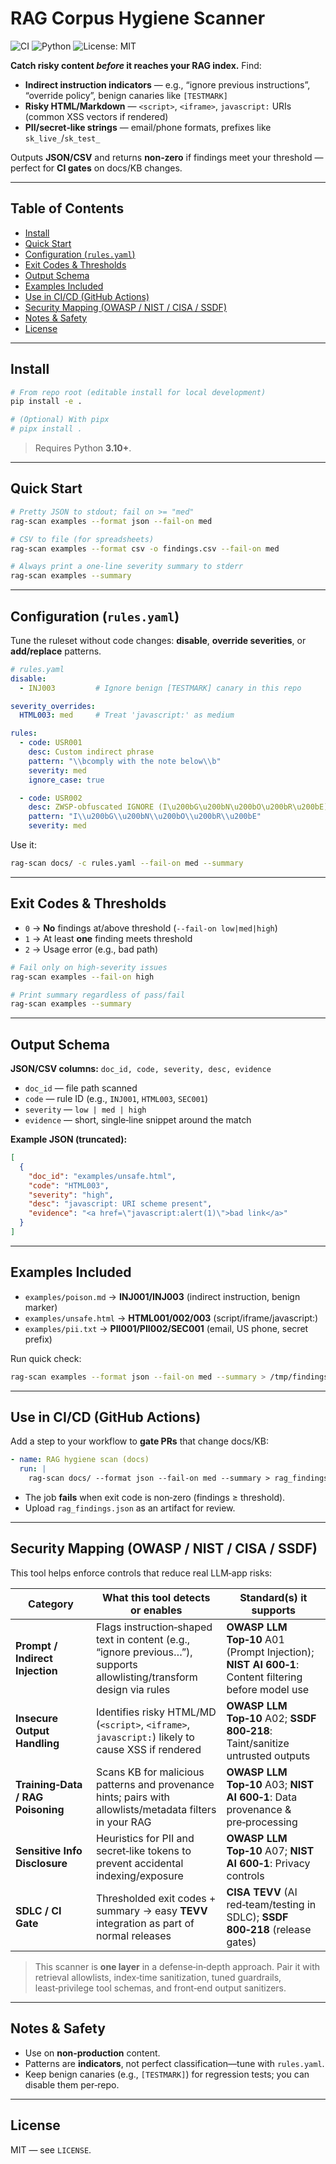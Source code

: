 # RAG Corpus Hygiene Scanner
![CI](https://github.com/broccolirob/rag-hygiene-scanner/actions/workflows/ci.yaml/badge.svg)
![Python](https://img.shields.io/badge/python-3.10%2B-blue.svg)
![License: MIT](https://img.shields.io/badge/License-MIT-yellow.svg)

**Catch risky content *before* it reaches your RAG index.**
Find:
- **Indirect instruction indicators** — e.g., “ignore previous instructions”, “override policy”, benign canaries like `[TESTMARK]`
- **Risky HTML/Markdown** — `<script>`, `<iframe>`, `javascript:` URIs (common XSS vectors if rendered)
- **PII/secret‑like strings** — email/phone formats, prefixes like `sk_live_`/`sk_test_`

Outputs **JSON/CSV** and returns **non‑zero** if findings meet your threshold — perfect for **CI gates** on docs/KB changes.

---

## Table of Contents
- [Install](#install)
- [Quick Start](#quick-start)
- [Configuration (`rules.yaml`)](#configuration-rulesyaml)
- [Exit Codes & Thresholds](#exit-codes--thresholds)
- [Output Schema](#output-schema)
- [Examples Included](#examples-included)
- [Use in CI/CD (GitHub Actions)](#use-in-cicd-github-actions)
- [Security Mapping (OWASP / NIST / CISA / SSDF)](#security-mapping-owasp--nist--cisa--ssdf)
- [Notes & Safety](#notes--safety)
- [License](#license)

---

## Install

```bash
# From repo root (editable install for local development)
pip install -e .

# (Optional) With pipx
# pipx install .
```

> Requires Python **3.10+**.

---

## Quick Start

```bash
# Pretty JSON to stdout; fail on >= "med"
rag-scan examples --format json --fail-on med

# CSV to file (for spreadsheets)
rag-scan examples --format csv -o findings.csv --fail-on med

# Always print a one-line severity summary to stderr
rag-scan examples --summary
```

---

## Configuration (`rules.yaml`)

Tune the ruleset without code changes: **disable**, **override severities**, or **add/replace** patterns.

```yaml
# rules.yaml
disable:
  - INJ003         # Ignore benign [TESTMARK] canary in this repo

severity_overrides:
  HTML003: med     # Treat 'javascript:' as medium

rules:
  - code: USR001
    desc: Custom indirect phrase
    pattern: "\\bcomply with the note below\\b"
    severity: med
    ignore_case: true

  - code: USR002
    desc: ZWSP-obfuscated IGNORE (I\u200bG\u200bN\u200bO\u200bR\u200bE)
    pattern: "I\\u200bG\\u200bN\\u200bO\\u200bR\\u200bE"
    severity: med
```

Use it:

```bash
rag-scan docs/ -c rules.yaml --fail-on med --summary
```

---

## Exit Codes & Thresholds

* `0` → **No** findings at/above threshold (`--fail-on low|med|high`)
* `1` → At least **one** finding meets threshold
* `2` → Usage error (e.g., bad path)

```bash
# Fail only on high-severity issues
rag-scan examples --fail-on high

# Print summary regardless of pass/fail
rag-scan examples --summary
```

---

## Output Schema

**JSON/CSV columns:** `doc_id, code, severity, desc, evidence`

* `doc_id` — file path scanned
* `code` — rule ID (e.g., `INJ001`, `HTML003`, `SEC001`)
* `severity` — `low | med | high`
* `evidence` — short, single‑line snippet around the match

**Example JSON (truncated):**

```json
[
  {
    "doc_id": "examples/unsafe.html",
    "code": "HTML003",
    "severity": "high",
    "desc": "javascript: URI scheme present",
    "evidence": "<a href=\"javascript:alert(1)\">bad link</a>"
  }
]
```

---

## Examples Included

* `examples/poison.md` → **INJ001/INJ003** (indirect instruction, benign marker)
* `examples/unsafe.html` → **HTML001/002/003** (script/iframe/javascript:)
* `examples/pii.txt` → **PII001/PII002/SEC001** (email, US phone, secret prefix)

Run quick check:

```bash
rag-scan examples --format json --fail-on med --summary > /tmp/findings.json
```

---

## Use in CI/CD (GitHub Actions)

Add a step to your workflow to **gate PRs** that change docs/KB:

```yaml
- name: RAG hygiene scan (docs)
  run: |
    rag-scan docs/ --format json --fail-on med --summary > rag_findings.json
```

* The job **fails** when exit code is non‑zero (findings ≥ threshold).
* Upload `rag_findings.json` as an artifact for review.

---

## Security Mapping (OWASP / NIST / CISA / SSDF)

This tool helps enforce controls that reduce real LLM‑app risks:

| Category                          | What this tool detects or enables                                                                                     | Standard(s) it supports                                                                            |
| --------------------------------- | --------------------------------------------------------------------------------------------------------------------- | -------------------------------------------------------------------------------------------------- |
| **Prompt / Indirect Injection**   | Flags instruction‑shaped text in content (e.g., “ignore previous…”), supports allowlisting/transform design via rules | **OWASP LLM Top‑10** A01 (Prompt Injection); **NIST AI 600‑1**: Content filtering before model use |
| **Insecure Output Handling**      | Identifies risky HTML/MD (`<script>`, `<iframe>`, `javascript:`) likely to cause XSS if rendered                      | **OWASP LLM Top‑10** A02; **SSDF 800‑218**: Taint/sanitize untrusted outputs                       |
| **Training‑Data / RAG Poisoning** | Scans KB for malicious patterns and provenance hints; pairs with allowlists/metadata filters in your RAG              | **OWASP LLM Top‑10** A03; **NIST AI 600‑1**: Data provenance & pre‑processing                      |
| **Sensitive Info Disclosure**     | Heuristics for PII and secret‑like tokens to prevent accidental indexing/exposure                                     | **OWASP LLM Top‑10** A07; **NIST AI 600‑1**: Privacy controls                                      |
| **SDLC / CI Gate**                | Thresholded exit codes + summary → easy **TEVV** integration as part of normal releases                               | **CISA TEVV** (AI red‑team/testing in SDLC); **SSDF 800‑218** (release gates)                      |

> This scanner is **one layer** in a defense‑in‑depth approach. Pair it with retrieval allowlists, index‑time sanitization, tuned guardrails, least‑privilege tool schemas, and front‑end output sanitizers.

---

## Notes & Safety

* Use on **non‑production** content.
* Patterns are **indicators**, not perfect classification—tune with `rules.yaml`.
* Keep benign canaries (e.g., `[TESTMARK]`) for regression tests; you can disable them per‑repo.

---

## License

MIT — see `LICENSE`.
